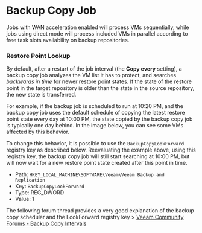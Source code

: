 # Backup Copy Job

<!-- Instead of just copying backup files to a second destination, Veeam uses a more intelligent and secure way of bringing restore points to a second backup target. Backup copy jobs read specific VM restore points from backup files and store them as a new backup file chain on the destination. The second chain is independent from the first chain and adds therefore an additional level of protection. You can store VMs from multiple backup jobs in the same backup copy job, or you can select a subset of VMs from a bigger backup job as source if you do not want to backup all VMs to the backup copy job destination.

Every backup copy job creates its own folder on the target backup repository and stores its data in this location. The folder has the same name as the backup copy job.

Once created, a backup copy job will immediately start processing the latest existing restore point for all VMs included in the job, as long as it has been created less than one synchronization interval before the start of the backup copy job.

By default, Veeam Backup & Replication keeps 7 restore points on the target backup repository in case of simple retention policy (see the “[Simple Retention Policy](https://helpcenter.veeam.com/backup/vsphere/backup_copy_simple_retention.html)” section of the User Guide for details). If you plan to use Grandfather-Father-Son (GFS) retention, refer to the “[GFS Retention Policy](https://helpcenter.veeam.com/backup/vsphere/backup_copy_gfs.html)” section for details.

Backup copy jobs file chains layout will depend on the repository option: "Per VM backup files" will generate one file chain per each VM, otherwise a chain will be generated per each job.

If a backup copy job cannot process all requested VMs before the end of an incremental execution interval (by default 24 hours), the job will still create backup files on the target backup repository for per-vm chains however some VMs could be left inconsistent or in an unprotected state. In the case of non per-vm chains this will fail with an error. This might be caused by precedence of the backup task over the backup copy task. The backup copy process will resume from the last full data transaction during the next synchronization interval.

Limitations of backup copy jobs are described in Veeam Backup & Replication User Guide at <https://helpcenter.veeam.com/backup/vsphere/backup_copy_select_point.html>. 

**Important Note:** 
-->
Jobs with WAN acceleration enabled will process VMs sequentially, while jobs using direct mode will process included VMs in parallel according to free task slots availability on backup repositories.
<!-- 
## Backup Copy Job Scheduling

By design, a backup copy job is a process that runs continuously. This process includes several stages.

A copy job restarts every time at the defined **Copy every** interval setting (default is 12:00 AM daily) and monitors for new restore points of the selected VMs to appear in the specified sources. On the **Schedule** tab it is possible to define time period when data transfers are allowed. This is especially helpful, when transferring multiple times per day (e.g. hourly synchronization interval), or again when the bandwidth used to transfer the backup copy jobs can only be used  during the night.

The concept of the "interval" is used to define two parameters: how often the job should be looking for new points, and for daily intervals at what time it should start looking for points. If you set an interval of 1 day, that equals to instruct the backup copy job that once a day, starting at the selected time, it should begin looking for new restore points. When the restore point is found, the copy job will copy it. However, once a single point is copied, another point for that VM will not be copied until the next interval starts.

The synchronization interval is implemented to provide a policy driven approach to offsite copies. Since the copy job can contain multiple source backup jobs, and most source backup jobs neither start nor complete at the same time, the synchronization interval is helpful in defining a policy for when it should look for restore points across the included source jobs.

Another reason for this design is that you may run local backups more often (for example, hourly), but you may only want to copy data offsite only daily or weekly, thus you can set the backup copy "interval" independently of the schedule of the backup jobs it is using as source.

The backup copy job has the following phases:

1. **Pre-job activity** — if enabled, the pre-job scripts are executed at the very beginning of a copy interval.

2. **Health check** — if scheduled, backup file integrity is verified before the next copy is initiated.

3. **Data transfer (synchronization) phase** — during this phase, the backup copy job checks for a new restore point in the source, creates a file for a new restore point at the target and starts copying the state of the latest restore point of each processed VM to the target repository. The data transfer (synchronization) phase starts at specific time configured in the job properties (see [Synchronization Intervals](https://helpcenter.veeam.com/backup/vsphere/backup_copy_sync_interval.html)). You can define any interval needed in minutes, hours or days. Moreover, you can specify the time slot during which data can and cannot be transferred over the network, thus regulating network usage (see [Backup Copy Window](<https://helpcenter.veeam.com/backup/vsphere/backup_copy_window.html>)).

4. **Transform phase** — copy jobs are by nature running in "forever forward incremental" mode, and perform transform operations on the target backup repository accordingly. Additionally, it is possible to schedule health checks or backup file compacting as described in the [Backup Job](./backup_job.md#storage-maintenance) section. The transform phase begins when all VMs are successfully copied to the target, or if the synchronization interval expires.

   **Note:** the transform process itself puts additional pressure on the target repository. In large environments with deduplication storage appliances used as backup repositories or with backup copy jobs processing a large number of VMs or big VMs, the transform process can take a significant amount of time. For non-integrated deduplication appliances, it is recommended to use the "Read entire restore point..." option. This forces the Backup Copy Job to running forward incremental with periodical full backups copied entirely from the source backup repository rather than being synthesized from existing data.

5. **Compact full backups** — if enabled, the recent full backup file is re-created on the same repository, writing all the blocks close to each other as much as possible to reduce fragmentation.

6. **Post-job activity** — if enabled, several post-job activities are executed before the job enters the idle phase, such as post-job scripts and sending e-mail reports.

7. **Idle phase** — for the most time, the backup copy job remains in the *Idle* state, waiting for a new restore point to appear on the source backup repository. When the synchronization interval expires, a new interval starts at step 1.

For more information, refer to the corresponding section of the User Guide > [Backup Copy Job](https://helpcenter.veeam.com/backup/vsphere/backup_copy_job_task.html).

## Job Layout and Object Selection

### Source Object Container

-  **Select from infrastructure**: this selects specific VMs or containers from the virtual infrastructure. The scheduler will look for the most recent restore point containing the VMs within the synchronization interval. The scheduler will look for restore points in all backups, regardless which job generated the restore point. If the restore point is locked (e.g. the backup job creating it is running), the backup copy job waits for the restore point to be unlocked and then start copying the state of the VM restore point according to its defined schedule.
-  **Select from job**: this method of selection is very useful if you have multiple backup jobs protecting the same VMs. In this case, you can bind the backup copy job to a specific job you want to copy. The job container will protect all the VMs in the selected source job(s).
-  **Select from backup**: this method is equivalent to the **Select from infrastructure** method, but allows for selecting specific VMs inside specific backups. This is helpful, when only certain critical VMs should be copied offsite.

### Backup Copy and Tags
As you can select any VM to be copied from multiple backups, you can plan for policy-based configurations. For instance, you may not want to apply GFS retention over some VMs like web servers, DHCP, etc. In this situation, you can use VMware tags to simplify the management of backup copy process. Tags can be easily defined according to the desired backup copy configuration, using VMware vSphere or Veeam ONE Business View to apply tags.

## Initial synchronization

When creating the initial copy to the secondary repository, it is recommended to use backup seeding (see [Creating Seed for Backup Copy Job](https://helpcenter.veeam.com/backup/vsphere/backup_copy_mapping_auxiliary.html))
whenever possible. Especially when transferring large amounts of data over less performant WAN links, the seeding approach can help mitigating initial synchronization issues.

While Backup Copy Jobs were designed for WAN resiliency, the initial copy is more error prone, as it is typically transferring data outside the datacenter over less reliable links (high latency, or packet loss). Another issue that can be solved by seeding is when the full backup is larger than the amount of data that can be transferred in an interval. Even if the interval can be extended to accomodate the initial transfer, this may lead to upload times of even multiple days. Seeding can speed up the initial sync by removing the need for the sync.

The most frequent synchronization issues are described in the User Guide > [Handling Backup Copy Job Issues](https://helpcenter.veeam.com/backup/vsphere/backup_copy_issues.html).


## Additional Options
 -->
### Restore Point Lookup

By default, after a restart of the job interval (the **Copy every** setting), a backup copy job analyzes the VM list it has to protect, and searches _backwards in time_ for newer restore point states. If the state of the restore point in the target repository is older than the state in the source repository, the new state is transferred.

For example, if the backup job is scheduled to run at 10:20 PM, and the backup copy job uses the default schedule of copying the latest restore point state every day at 10:00 PM, the state copied by the backup copy job is typically one day behind. In the image below, you can see some VMs affected by this behavior.

To change this behavior, it is possible to use the `BackupCopyLookForward` registry key as described below. Reevaluating the example above, using this registry key, the backup copy job will still start searching at 10:00 PM, but will now wait for a new restore point state created after this point in time.

-   Path: `HKEY_LOCAL_MACHINE\SOFTWARE\Veeam\Veeam Backup and Replication`
-   Key: `BackupCopyLookForward`
-   Type: REG_DWORD
-   Value: 1

The following forum thread provides a very good explanation of the backup copy scheduler and the LookForward registry key > [Veeam Community Forums - Backup Copy Intervals](https://forums.veeam.com/veeam-backup-replication-f2/backup-copy-intervals-t24238.html)

<!-- ### Backup Copy from Backup Copy

Since v8, it is possible to use a backup copy job as a source for data transfer and to generate another backup copy. For this, select the VMs from infrastructure and specify the backup repository holding the primary backup copy restore points as the source.

### Job Seeding

Usually, a backup copy is used to send data remotely. If it is necessary to send data over a slow link, you can seed the backup copy job by taking the following steps:

1.  Create a "local" backup copy job and target it at a removable device used as a backup repository, or copy the backup files afterwards. Run the created backup copy job to create a full backup set on this device. Note that also the .vbm file has to be moved.
2.  Once the backup copy job is over, delete the local backup copy job from the Veeam console.
3.  Transport the removable device with the created backup files to the destination site.
4.  Copy backup file to the target backup repository.
5.  Import the backup on the target. If already imported, perform a rescan.
6.  Create the final backup copy job on the Veeam console. On the **Target** step of the **Backup copy job** wizard, use the **Map backup** link and select the transported backup — this backup will be used as a “seed”.

If you are using a WAN accelerated transfer, refer to the WAN Accelerator section for proper cache population procedure: <https://helpcenter.veeam.com/backup/vsphere/wan_populate_cache.html>.

**Note:** Only the initial first run of a reverse incremental chain can be used with seeding (but any forward incremental chain can be used). See [kb1856](https://www.veeam.com/kb1856) for more information. -->
